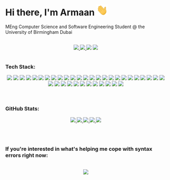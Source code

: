 # Hi there, I'm Armaan <img width="35px" height="35" src="https://github.com/SatYu26/SatYu26/raw/master/Assets/Hi.gif" />

MEng Computer Science and Software Engineering Student @ the University of Birmingham Dubai

<br>
<div align="center">
  <a href="https://www.linkedin.com/in/armaan-jhanji-4318b727a/" target="_blank">
    <img src="https://img.shields.io/badge/LinkedIn-0077B5?style=flat"/>
  </a>
  <a href="https://github.com/InfinityDude007" target="_blank">
    <img src="https://img.shields.io/badge/Github-100000?style=flat&logo=github&logoColor=white"/>
  </a>
  <a target="_blank">
    <img src="https://img.shields.io/badge/armaanj32@gmail.com-EA4335?style=flat&logo=gmail&logoColor=white"/>
  </a>
  <a href="https://stackoverflow.com/users/16942623" target="_blank">
    <img src="https://img.shields.io/badge/-Stackoverflow-FE7A16?logo=stack-overflow&logoColor=white"/>
  </a>
</div>
<br>

### Tech Stack:
<div align="center">
  <a target="_blank">
    <img src="https://img.shields.io/badge/Python-3670A0?style=flat&logo=python&logoColor=white"/>
  </a>
  <a target="_blank">
    <img src="https://img.shields.io/badge/Java-%23ED8B00.svg?style=flat&logo=openjdk&logoColor=white"/>
  </a>
  <a target="_blank">
    <img src="https://img.shields.io/badge/CSS3-%231572B6.svg?style=flat&logo=css3&logoColor=white"/>
  </a>
  <a target="_blank">
    <img src="https://img.shields.io/badge/HTML5-%23E34F26.svg?style=flat&logo=html5&logoColor=white"/>
  </a>
  <a target="_blank">
    <img src="https://img.shields.io/badge/Haskell-5e5086?style=flat&logo=haskell&logoColor=white"/>
  </a>
  <a target="_blank">
    <img src="https://img.shields.io/badge/JavaScript-%23323330.svg?style=flat&logo=javascript&logoColor=white"/>
  </a>
  <a target="_blank">
    <img src="https://img.shields.io/badge/FastAPI-005571?style=flat&logo=fastapi&logoColor=white"/>
  </a>
  <a target="_blank">
    <img src="https://img.shields.io/badge/JWT-black?style=flat&logo=JSON%20web%20tokens&logoColor=white"/>
  </a>
  <a target="_blank">
    <img src="https://img.shields.io/badge/React-%2320232a.svg?style=flat&logo=react&logoColor=white"/>
  </a>
  <a target="_blank">
    <img src="https://img.shields.io/badge/Nginx-%23009639.svg?style=flat&logo=nginx&logoColor=white"/>
  </a>
  <a target="_blank">
    <img src="https://img.shields.io/badge/-Pydantic-E92063?style=flat&logo=pydantic&logoColor=white"/>
  </a>
  <a target="_blank">
    <img src="https://img.shields.io/badge/Matplotlib-%23ffffff.svg?style=flat&logo=Matplotlib&logoColor=white"/>
  </a>
  <a target="_blank">
    <img src="https://img.shields.io/badge/Numpy-%23013243.svg?style=flat&logo=numpy&logoColor=white"/>
  </a>
  <a target="_blank">
    <img src="https://img.shields.io/badge/Pandas-%23150458.svg?style=flat&logo=pandas&logoColor=white"/>
  </a>
  <a target="_blank">
    <img src="https://img.shields.io/badge/NLTK-%230072C6.svg?style=flat&logo=nltk&logoColor=white"/>
  </a>
  <a target="_blank">
    <img src="https://img.shields.io/badge/PyTorch-%23EE4C2C.svg?style=flat&logo=PyTorch&logoColor=white"/>
  </a>
  <a target="_blank">
    <img src="https://img.shields.io/badge/PyTest-0A9EDC.svg?style=flat&logo=pytest&logoColor=white"/>
  </a>
  <a target="_blank">
    <img src="https://img.shields.io/badge/Scikit--Learn-%23F7931E.svg?style=flat&logo=scikit-learn&logoColor=white"/>
  </a>
  <a target="_blank">
    <img src="https://img.shields.io/badge/SciPy-%230C55A5.svg?style=flat&logo=scipy&logoColor=white"/>
  </a>
  <a target="_blank">
    <img src="https://img.shields.io/badge/-GraphQL-E10098?style=flat&logo=graphql&logoColor=white"/>
  </a>
  <a target="_blank">
    <img src="https://img.shields.io/badge/Docker-%230db7ed.svg?style=flat&logo=docker&logoColor=white"/>
  </a>
  <a target="_blank">
    <img src="https://img.shields.io/badge/-Postman-FF6C37?style=flat&logo=postman&logoColor=white"/>
  </a>
  <a target="_blank">
    <img src="https://img.shields.io/badge/IntelliJ-%231572B6?style=flat&logo=intellijidea&logoColor=white"/>
  </a>
  <a target="_blank">
    <img src="https://img.shields.io/badge/PyCharm-%23323330?style=flat&logo=pycharm&logoColor=white"/>
  </a>
  <a target="_blank">
    <img src="https://img.shields.io/badge/Jupyter-F37626?style=flat&logo=jupyter&logoColor=white"/>
  </a>
  <a target="_blank">
    <img src="https://img.shields.io/badge/Azure-%230072C6.svg?style=flat&logo=microsoftazure&logoColor=white"/>
  </a>
  <a target="_blank">
    <img src="https://img.shields.io/badge/AWS-%23FF9900.svg?style=flat&logo=amazonwebservices&logoColor=white"/>
  </a>
  <a target="_blank">
    <img src="https://img.shields.io/badge/Google%20Cloud-%234285F4.svg?style=flat&logo=google-cloud&logoColor=white"/>
  </a>
  <a target="_blank">
    <img src="https://img.shields.io/badge/GitHub-181717.svg?style=flat&logo=github&logoColor=white"/>
  </a>
  <a target="_blank">
    <img src="https://img.shields.io/badge/Github%20Actions-2088FF.svg?style=flat&logo=githubactions&logoColor=white"/>
  </a>
  <a target="_blank">
    <img src="https://img.shields.io/badge/Vercel-000000.svg?style=flat&logo=vercel&logoColor=white"/>
  </a>
  <a target="_blank">
    <img src="https://img.shields.io/badge/Postgres-%23316192.svg?style=flat&logo=postgresql&logoColor=white"/>
  </a>
  <a target="_blank">
    <img src="https://img.shields.io/badge/Supabase-3ECF8E?style=flat&logo=supabase&logoColor=white"/>
  </a>
  <a target="_blank">
    <img src="https://img.shields.io/badge/Slack-4A154B?style=flat&logo=slack&logoColor=white"/>
  </a>
  <a target="_blank">
    <img src="https://img.shields.io/badge/Notion-000000?style=flat&logo=notion&logoColor=white"/>
  </a>
  <a target="_blank">
    <img src="https://img.shields.io/badge/Canva-%2300C4CC.svg?style=flat&logo=Canva&logoColor=white"/>
  </a>
  <a target="_blank">
    <img src="https://img.shields.io/badge/Figma-%23F24E1E.svg?style=flat&logo=figma&logoColor=white"/>
  </a>
</div>
<br><br>

### GitHub Stats:
<p align="center">
  <a href="https://github.com/InfinityDude007">
    <img height="154px" src="https://github-readme-stats.vercel.app/api?username=InfinityDude007&show_icons=true&hide_title=true&theme=shadow_blue&hide_border=true&include_all_commits=true&count_private=true"/>
    <img height="154px" src="https://github-readme-streak-stats.herokuapp.com/?user=InfinityDude007&theme=shadow_blue&hide_border=true&hide_title=true"/>
  </a>
  <a href="https://github.com/InfinityDude007">
    <img height=255 src="https://github-readme-activity-graph.vercel.app/graph?username=InfinityDude007&bg_color=ffffff00&hide_border=true&color=207598&line=207598&point=11394b&area=true&area_color=207598&border_radius=24.5&title_color=343537&custom_title=Contribution%20Graph&border_radius=20px"/>
  </a> 
  <a href="https://github.com/InfinityDude007">
    <img height="180px" src="https://github-contributor-stats.vercel.app/api?username=InfinityDude007&limit=5&theme=shadow_blue&hide_border=true&custom_title=Repository%20Stats&combine_all_yearly_contributions=true"/>
    <img height="180px" src="https://github-readme-stats.vercel.app/api/top-langs/?username=InfinityDude007&theme=shadow_blue&hide_border=true&include_all_commits=true&count_private=true)"/>
  </a>
</p>
<br><br>

### If you're interested in what's helping me cope with syntax errors right now:
<div align="center">
  <br>
  <img src="https://novatorem-armaans-projects-4fb43f05.vercel.app/api/spotify"/>
</div>
